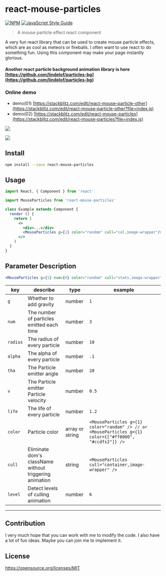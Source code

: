 # react-mouse-particles

[![NPM](https://img.shields.io/npm/v/react-mouse-particles.svg)](https://www.npmjs.com/package/react-mouse-particles) [![JavaScript Style Guide](https://img.shields.io/badge/code_style-standard-brightgreen.svg)](https://standardjs.com)

> A mouse particle effect react component

A very fun react library that can be used to create mouse particle effects, which are as cool as meteors or fireballs. I often want to use react to do something fun. Using this component may make your page instantly glorious.

#### Another react particle background animation library is here [https://github.com/lindelof/particles-bg](https://github.com/lindelof/particles-bg)

### Online demo
* demo(01) [https://stackblitz.com/edit/react-mouse-particle-other](https://stackblitz.com/edit/react-mouse-particle-other?file=index.js)
* demo(02) [https://stackblitz.com/edit/react-mouse-particles](https://stackblitz.com/edit/react-mouse-particles?file=index.js)

![](https://github.com/lindelof/react-mouse-particles/blob/master/image/01.gif?raw=true)

![](https://github.com/lindelof/react-mouse-particles/blob/master/image/02.gif?raw=true)


## Install

```bash
npm install --save react-mouse-particles
```

## Usage

```jsx
import React, { Component } from 'react'

import MouseParticles from 'react-mouse-particles'

class Example extends Component {
  render () {
    return (
      <>
        <div>...</div>
        <MouseParticles g={1} color="random" cull="col,image-wrapper"/>
      </>
    )
  }
}
```

## Parameter Description
```jsx
<MouseParticles g={1} num={6} color="random" cull="stats,image-wrapper" level={6} />
```

key | describe |type | example
----|-----|-----|------
`g` | Whether to add gravity | number | `1`
`num` | The number of particles emitted each time | number | `3`
`radius` | The radius of every particle | number | `10`
`alpha` | The alpha of every particle | number | `.1`
`tha` | The Particle emitter angle | number | `20`
`v` | The Particle emitter Particle velocity | number | `0.5`
`life` | The life of every particle | number | `1.2`
`color` | Particle color  | array or string | `<MouseParticles g={1} color="random" /> // or <MouseParticles g={1} color={["#ff0000", "#ccdfs2"]} />`
`cull` | Eliminate dom's className without triggering animation  | string | `<MouseParticles cull="container,image-wrapper" />`
`level` | Detect levels of culling animation  | number | `6`

---

## Contribution
I very much hope that you can work with me to modify the code. I also have a lot of fun ideas. Maybe you can join me to implement it.

## License

https://opensource.org/licenses/MIT
